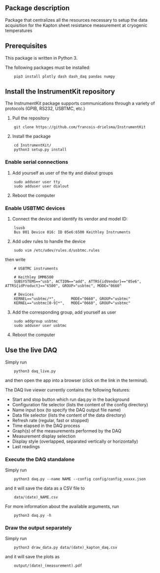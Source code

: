 ## Package description

Package that centralizes all the resources necessary
to setup the data acquisition for the Kapton sheet
resistance measurement at cryogenic temperatures

## Prerequisites

This package is written in Python 3.

The following packages must be installed:

```
    pip3 install plotly dash dash_daq pandas numpy
```

## Install the InstrumentKit repository

The InstrumentKit package supports communications through
a variety of protocols (GPIB, RS232, USBTMC, etc.)

1. Pull the repository

```
    git clone https://github.com/francois-drielsma/InstrumentKit
```

2. Install the package

```
    cd InstrumentKit/
    python3 setup.py install
```

### Enable serial connections

1. Add yourself as user of the tty and dialout groups

```
    sudo adduser user tty
    sudo adduser user dialout
``` 

2. Reboot the computer

### Enable USBTMC devices

1. Connect the device and identify its vendor and model ID:

```
    lsusb
    Bus 001 Device 016: ID 05e6:6500 Keithley Instruments 
```

2. Add udev rules to handle the device

```
    sudo vim /etc/udev/rules.d/usbtmc.rules
```
then write
```
    # USBTMC instruments

    # Keithley DMM6500
    SUBSYSTEMS=="usb", ACTION=="add", ATTRS{idVendor}=="05e6", ATTRS{idProduct}=="6500", GROUP="usbtmc", MODE="0660"

    # Devices
    KERNEL=="usbtmc/*",       MODE="0660", GROUP="usbtmc"
    KERNEL=="usbtmc[0-9]*",   MODE="0660", GROUP="usbtmc"
```

3. Add the corresponding group, add yourself as user

```
    sudo addgroup usbtmc
    sudo adduser user usbtmc
```

4. Reboot the computer

## Use the live DAQ

Simply run

```
    python3 daq_live.py
```
and then open the app into a browser (click on the link in the terminal).

The DAQ live viewer currently contains the following features:
 - Start and stop button which run daq.py in the background
 - Configuration file selector (lists the content of the config directory)
 - Name input box (to specify the DAQ output file name)
 - Data file selector (lists the content of the data directory)
 - Refresh rate (regular, fast or stopped)
 - Time elapsed in the DAQ process
 - Graph(s) of the measurements performed by the DAQ
 - Measurement display selection
 - Display style (overlapped, separated vertically or horizontally)
 - Last readings

### Execute the DAQ standalone

Simply run

```
    python3 daq.py --name NAME --config config/config_xxxxx.json
```
and it will save the data as a CSV file to
```
    data/(date)_NAME.csv
```
For more information about the available arguments, run
```
    python3 daq.py -h
```

### Draw the output separately

Simply run

```
    python3 draw_data.py data/(date)_kapton_daq.csv
```
and it will save the plots as
```
    output/(date)_(measurement).pdf
```
